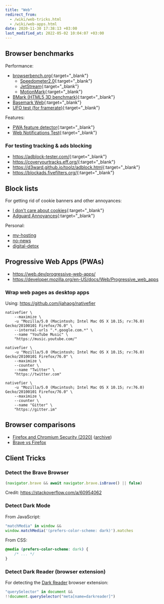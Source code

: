 ```yaml
---
title: "Web"
redirect_from:
  - /wiki/web-tricks.html
  - /wiki/web-apps.html
date: 2020-11-30 17:38:13 +03:00
last_modified_at: 2022-05-02 10:04:07 +03:00
---
```


## Browser benchmarks

Performance:

- [browserbench.org](https://browserbench.org){:target="_blank"}
  - [Speedometer2.0](https://browserbench.org/Speedometer2.0/){:target="_blank"}
  - [JetStream](https://browserbench.org/JetStream/){:target="_blank"}
  - [MotionMark](https://browserbench.org/MotionMark){:target="_blank"}
- [BMark (HTML5 3D benchmark)](https://www.wirple.com/bmark/){:target="_blank"}
- [Basemark Web](https://web.basemark.com/){:target="_blank"}
- [UFO test (for framerate)](https://www.testufo.com/){:target="_blank"}

Features:

- [PWA feature detector](https://tomayac.github.io/pwa-feature-detector){:target="_blank"}
- [Web Notifications Test](https://www.bennish.net/web-notifications.html){:target="_blank"}

### For testing tracking & ads blocking

- <https://adblock-tester.com/>{:target="_blank"}
- <https://coveryourtracks.eff.org/>{:target="_blank"}
- <https://d3ward.github.io/toolz/adblock.html>{:target="_blank"}
- <https://blockads.fivefilters.org/>{:target="_blank"}

## Block lists

For getting rid of cookie banners and other annoyances:

- [I don't care about cookies](https://www.i-dont-care-about-cookies.eu/abp/){:target="_blank"}
- [Adguard Annoyances](https://raw.githubusercontent.com/AdguardTeam/FiltersRegistry/master/filters/filter_14_Annoyances/filter.txt){:target="_blank"}

Personal:

- [my-hosting](/assets/misc/block-lists/my-hosting.txt)
- [no-news](/assets/misc/block-lists/no-news.adblock.txt)
- [digital-detox](/assets/misc/block-lists/digital-detox.adblock.txt)

## Progressive Web Apps (PWAs)

- <https://web.dev/progressive-web-apps/>
- <https://developer.mozilla.org/en-US/docs/Web/Progressive_web_apps>

### Wrap web pages as desktop apps

Using: <https://github.com/jiahaog/nativefier>

```
nativefier \
    --maximize \
    -u "Mozilla/5.0 (Macintosh; Intel Mac OS X 10.15; rv:76.0) Gecko/20100101 Firefox/76.0" \
    --internal-urls ".*.google.com.*" \
    --name "YouTube Music" \
    "https://music.youtube.com/"
```

```
nativefier \
    -u "Mozilla/5.0 (Macintosh; Intel Mac OS X 10.15; rv:76.0) Gecko/20100101 Firefox/76.0" \
    --maximize \
    --counter \
    --name "Twitter" \
    "https://twitter.com"
```

```
nativefier \
    -u "Mozilla/5.0 (Macintosh; Intel Mac OS X 10.15; rv:76.0) Gecko/20100101 Firefox/76.0" \
    --maximize \
    --counter \
    --name "Gitter" \
    "https://gitter.im"
```

## Browser comparisons

- [Firefox and Chromium Security (2020)](https://madaidans-insecurities.github.io/firefox-chromium.html) ([archive](https://web.archive.org/web/20210105142528/https://madaidans-insecurities.github.io/firefox-chromium.html))
- [Brave vs Firefox](https://itsfoss.com/brave-vs-firefox/)

## Client Tricks

### Detect the Brave Browser

```js
(navigator.brave && await navigator.brave.isBrave() || false)
```

Credit: <https://stackoverflow.com/a/60954062>

### Detect Dark Mode

From JavaScript:

```js
"matchMedia" in window && 
window.matchMedia('(prefers-color-scheme: dark)').matches
```

From CSS:

```css
@media (prefers-color-scheme: dark) {
    /* ... */
}
```

### Detect Dark Reader (browser extension)

For detecting the [Dark Reader](https://darkreader.org/) browser extension:

```js
"querySelector" in document &&
!!document.querySelector("meta[name=darkreader]")
```

